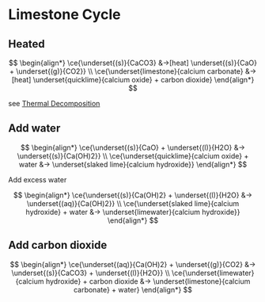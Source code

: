 # Limestone Cycle

## Heated

$$
\begin{align*}
  \ce{\underset{(s)}{CaCO3} &->[heat] \underset{(s)}{CaO} + \underset{(g)}{CO2}} \\
  \ce{\underset{limestone}{calcium carbonate} &->[heat] \underset{quicklime}{calcium oxide} + carbon dioxide}
\end{align*}
$$

see [Thermal Decomposition](./thermal-decomposition.md#metal-carbonate)

## Add water

$$
\begin{align*}
  \ce{\underset{(s)}{CaO} + \underset{(l)}{H2O} &-> \underset{(s)}{Ca(OH)2}} \\
  \ce{\underset{quicklime}{calcium oxide} + water &-> \underset{slaked lime}{calcium hydroxide}}
\end{align*}
$$

Add excess water

$$
\begin{align*}
  \ce{\underset{(s)}{Ca(OH)2} + \underset{(l)}{H2O} &-> \underset{(aq)}{Ca(OH)2}} \\
  \ce{\underset{slaked lime}{calcium hydroxide} + water &-> \underset{limewater}{calcium hydroxide}}
\end{align*}
$$

## Add carbon dioxide

$$
\begin{align*}
  \ce{\underset{(aq)}{Ca(OH)2} + \underset{(g)}{CO2} &-> \underset{(s)}{CaCO3} + \underset{(l)}{H2O}} \\
  \ce{\underset{limewater}{calcium hydroxide} + carbon dioxide &-> \underset{limestone}{calcium carbonate} + water}
\end{align*}
$$
